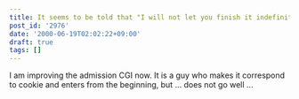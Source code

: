 ```yaml
---
title: It seems to be told that "I will not let you finish it indefinitely"
post_id: '2976'
date: '2000-06-19T02:02:22+09:00'
draft: true
tags: []
---
```


I am improving the admission CGI now. It is a guy who makes it correspond to cookie and enters from the beginning, but ... does not go well ...
